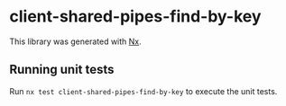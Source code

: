 # client-shared-pipes-find-by-key

This library was generated with [Nx](https://nx.dev).

## Running unit tests

Run `nx test client-shared-pipes-find-by-key` to execute the unit tests.
